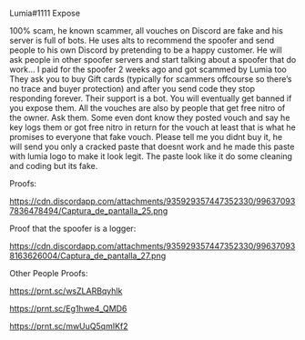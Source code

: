 Lumia#1111 Expose


100% scam, he known scammer, all vouches on Discord are fake and his server is full of bots. He uses alts to recommend the spoofer and send people to his own Discord by pretending to be a happy customer. He will ask people in other spoofer servers and start talking about a spoofer that do work…
I paid for the spoofer 2 weeks ago and got scammed by Lumia too
They ask you to buy Gift cards (typically for scammers offcourse so there’s no trace and buyer protection) and after you send code they stop responding forever. Their support is a bot.
You will eventually get banned if you expose them.
All the vouches are also by people that get free nitro of the owner. Ask them.
Some even dont know they posted vouch and say he key logs them or got free nitro in return for the vouch at least that is what he promises to everyone that fake vouch.
Please tell me you didnt buy it, he will send you only a cracked paste that doesnt work and he made this paste with lumia logo to make it look legit. The paste look like it do some cleaning and coding but its fake.

Proofs:

https://cdn.discordapp.com/attachments/935929357447352330/996370937836478494/Captura_de_pantalla_25.png

Proof that the spoofer is a logger:

https://cdn.discordapp.com/attachments/935929357447352330/996370938163626004/Captura_de_pantalla_27.png

Other People Proofs:

https://prnt.sc/wsZLARBqyhlk

https://prnt.sc/Eg1hwe4_QMD6

https://prnt.sc/mwUuQ5qmIKf2


